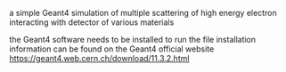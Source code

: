 a simple Geant4 simulation of multiple scattering of high energy electron interacting with detector of various materials

the Geant4 software needs to be installed to run the file
installation information can be found on the Geant4 official website
https://geant4.web.cern.ch/download/11.3.2.html

